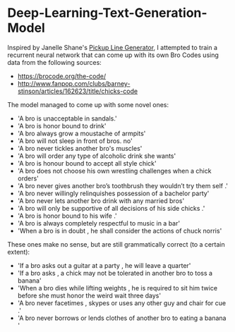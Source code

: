 # Deep-Learning-Text-Generation-Model
Inspired by Janelle Shane's [Pickup Line Generator](https://aiweirdness.com/post/159302925452/the-neural-network-generated-pickup-lines-that-are), I attempted to train a recurrent neural network that can come up with its own Bro Codes using data from the following sources:
- https://brocode.org/the-code/
- http://www.fanpop.com/clubs/barney-stinson/articles/162623/title/chicks-code

The model managed to come up with some novel ones:
- 'A bro is unacceptable in sandals.'
- 'A bro is honor bound to drink'
- 'A bro always grow a moustache of armpits'
- 'A bro will not sleep in front of bros. no'
- 'A bro never tickles another bro's muscles'
- 'A bro will order any type of alcoholic drink she wants'
- 'A bro is honour bound to accept all style chick'
- 'A bro does not choose his own wrestling challenges when a chick orders'
- 'A bro never gives another bro’s toothbrush they wouldn’t try them self .'
- 'A bro never willingly relinquishes possession of a bachelor party'
- 'A bro never lets another bro drink with any married bros'
- 'A bro will only be supportive of all decisions of his side chicks .'
- 'A bro is honor bound to his wife .'
- 'A bro is always completely respectful to music in a bar'
- 'When a bro is in doubt , he shall consider the actions of chuck norris'

These ones make no sense, but are still grammatically correct (to a certain extent):
- 'If a bro asks out a guitar at a party , he will leave a quarter'
- 'If a bro asks , a chick may not be tolerated in another bro to toss a banana'
- 'When a bro dies while lifting weights  , he is required to sit him twice before she must honor the weird wait three days'
- 'A bro never facetimes , skypes or uses any other guy and chair for cue .'
- 'A bro never borrows or lends clothes of another bro to eating a banana '
